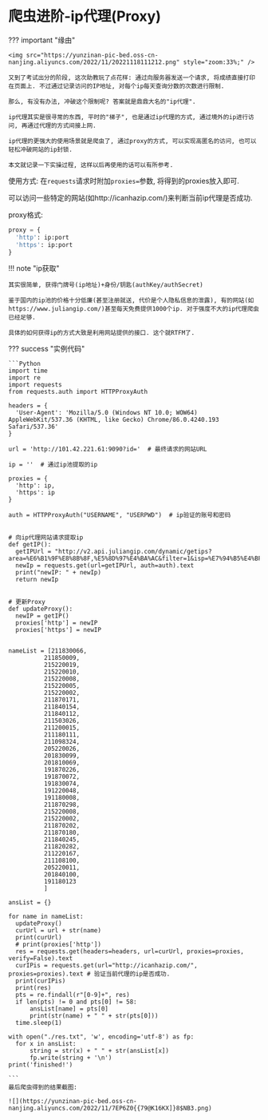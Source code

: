 # 爬虫进阶-ip代理(Proxy)

??? important "缘由"

    <img src="https://yunzinan-pic-bed.oss-cn-nanjing.aliyuncs.com/2022/11/20221118111212.png" style="zoom:33%;" />

    又到了考试出分的阶段, 这次助教玩了点花样: 通过向服务器发送一个请求, 将成绩直接打印在页面上. 不过通过记录访问的IP地址, 对每个ip每天查询分数的次数进行限制.

    那么, 有没有办法, 冲破这个限制呢? 答案就是鼎鼎大名的"ip代理".

    ip代理其实是很寻常的东西, 平时的"梯子", 也是通过ip代理的方式, 通过境外的ip进行访问, 再通过代理的方式间接上网.

    ip代理的更强大的使用场景就是爬虫了, 通过proxy的方式, 可以实现高匿名的访问, 也可以轻松冲破网站的ip封锁.

    本文就记录一下实操过程, 这样以后再使用的话可以有所参考.


使用方式: 在`requests`请求时附加`proxies=`参数, 将得到的proxies放入即可.

可以访问一些特定的网站(如http://icanhazip.com/)来判断当前ip代理是否成功. 

proxy格式:

```Python
proxy = {
  'http': ip:port
  'https': ip:port
}
```

!!! note "ip获取"

    其实很简单, 获得门牌号(ip地址)+身份/钥匙(authKey/authSecret)

    鉴于国内的ip池的价格十分低廉(甚至注册就送, 代价是个人隐私信息的泄露), 有的网站(如https://www.juliangip.com/)甚至每天免费提供1000个ip. 对于强度不大的ip代理爬虫已经足够. 

    具体的如何获得ip的方式大致是利用网站提供的接口. 这个就RTFM了.


??? success "实例代码"

    ```Python
    import time
    import re
    import requests
    from requests.auth import HTTPProxyAuth

    headers = {
      'User-Agent': 'Mozilla/5.0 (Windows NT 10.0; WOW64) AppleWebKit/537.36 (KHTML, like Gecko) Chrome/86.0.4240.193 Safari/537.36'
    }

    url = 'http://101.42.221.61:9090?id='  # 最终请求的网站URL

    ip = ''  # 通过ip池提取的ip

    proxies = {
      'http': ip,
      'https': ip
    }

    auth = HTTPProxyAuth("USERNAME", "USERPWD")  # ip验证的账号和密码


    # 向ip代理网站请求提取ip
    def getIP():
      getIPUrl = "http://v2.api.juliangip.com/dynamic/getips?area=%E6%B1%9F%E8%8B%8F,%E5%8D%97%E4%BA%AC&filter=1&isp=%E7%94%B5%E4%BF%A1&num=1&pt=1&result_type=text&split=1&trade_no=1152845013074502&sign=e30c961c58d3541005b58f5d70967497"
      newIp = requests.get(url=getIPUrl, auth=auth).text
      print("newIP: " + newIp)
      return newIp


    # 更新Proxy
    def updateProxy():
      newIP = getIP()
      proxies['http'] = newIP
      proxies['https'] = newIP


    nameList = [211830066,
              211850009,
              215220019,
              215220010,
              215220008,
              215220005,
              215220002,
              211870171,
              211840154,
              211840112,
              211503026,
              211200015,
              211180111,
              211098324,
              205220026,
              201830099,
              201810069,
              191870226,
              191870072,
              191830074,
              191220048,
              191180008,
              211870298,
              215220008,
              215220002,
              211870202,
              211870180,
              211840245,
              211820282,
              211220167,
              211108100,
              205220011,
              201840100,
              191180123
              ]

    ansList = {}

    for name in nameList:
      updateProxy()
      curUrl = url + str(name)
      print(curUrl)
      # print(proxies['http'])
      res = requests.get(headers=headers, url=curUrl, proxies=proxies, verify=False).text
      curIPis = requests.get(url="http://icanhazip.com/", proxies=proxies).text # 验证当前代理的ip是否成功.
      print(curIPis)
      print(res)
      pts = re.findall(r"[0-9]+", res)
      if len(pts) != 0 and pts[0] != 58:
          ansList[name] = pts[0]
          print(str(name) + " " + str(pts[0]))
      time.sleep(1)

    with open("./res.txt", 'w', encoding='utf-8') as fp:
      for x in ansList:
          string = str(x) + " " + str(ansList[x])
          fp.write(string + '\n')
    print('finished!')

    ```
    最后爬虫得到的结果截图:

    ![](https://yunzinan-pic-bed.oss-cn-nanjing.aliyuncs.com/2022/11/7EP6Z0{{79@K16KX]}8$NB3.png)

